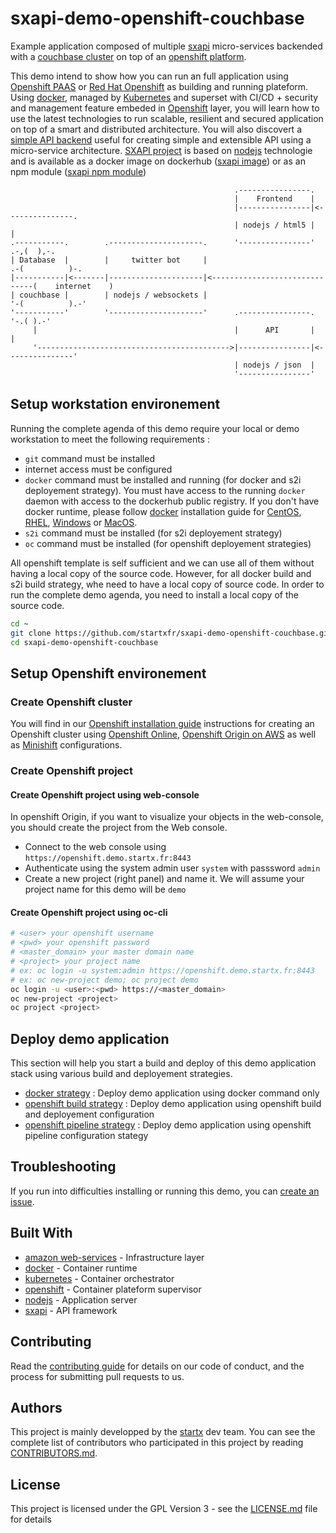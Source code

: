 # sxapi-demo-openshift-couchbase

Example application composed of multiple [sxapi](https://github.com/startxfr/sxapi-core/) 
 micro-services backended with a [couchbase cluster](http://couchbase.com)
on top of an [openshift platform](https://www.openshift.org).

This demo intend to show how you can run an full application using [Openshift PAAS](https://www.openshift.org)
or [Red Hat Openshift](https://www.redhat.com/fr/technologies/cloud-computing/openshift) as
building and running plateform. Using [docker](https://hub.docker.com/r/startx), managed by 
[Kubernetes](https://kubernetes.io) and superset with CI/CD + security and management feature embeded in
[Openshift](https://www.openshift.org) layer, you will learn how to use the latest technologies 
to run scalable, resilient and secured application on top of a smart and distributed architecture.
You will also discovert a [simple API backend](https://github.com/startxfr/sxapi-core/) useful for creating 
simple and extensible API using a micro-service architecture. [SXAPI project](https://github.com/startxfr/sxapi-core/)
is based on [nodejs](https://nodejs.org) technologie and is 
available as a docker image on dockerhub ([sxapi image](https://hub.docker.com/r/startx/sxapi)) or as an
npm module ([sxapi npm module](https://www.npmjs.com/package/sxapi-core))

```
                                                  .----------------.
                                                  |    Frontend    |
                                                  |----------------|<---------------.
                                                  | nodejs / html5 |                |
.-----------.        .---------------------.      '----------------'           .-,(  ),-.    
| Database  |        |     twitter bot     |                                .-(          )-. 
|-----------|<-------|---------------------|<------------------------------(    internet    )
| couchbase |        | nodejs / websockets |                                '-(          ).-'
'-----------'        '---------------------'      .----------------.            '-.( ).-'    
     |                                            |      API       |                |
     '------------------------------------------->|----------------|<---------------'
                                                  | nodejs / json  |
                                                  '----------------'
```


## Setup workstation environement

Running the complete agenda of this demo require your local or demo workstation to meet the following requirements :
- `git` command must be installed
- internet access must be configured
- `docker` command must be installed and running (for docker and s2i deployement strategy).
  You must have access to the running `docker` daemon with access to the dockerhub public registry.
  If you don't have docker runtime, please follow [docker](https://docs.docker.com/)
  installation guide for [CentOS](https://docs.docker.com/install/linux/docker-ce/centos/), 
  [RHEL](https://docs.docker.com/install/linux/docker-ee/rhel/), 
  [Windows](https://docs.docker.com/docker-for-windows/install/)
  or [MacOS](https://docs.docker.com/docker-for-mac/install/).
- `s2i` command must be installed (for s2i deployement strategy)
- `oc` command must be installed (for openshift deployement strategies)

All openshift template is self sufficient and we can use all of them without having a local copy of the source code.
However, for all docker build and s2i build strategy, whe need to have a local copy of source code. In order to run the 
complete demo agenda, you need to install a local copy of the source code.

```bash
cd ~
git clone https://github.com/startxfr/sxapi-demo-openshift-couchbase.git
cd sxapi-demo-openshift-couchbase
```

## Setup Openshift environement

### Create Openshift cluster

You will find in our [Openshift installation guide](https://github.com/startxfr/sxapi-demo-openshift/INSTALL.md) instructions for creating an Openshift cluster
using [Openshift Online](https://github.com/startxfr/sxapi-demo-openshift/INSTALL.md#setup-openshift-online-environement), 
[Openshift Origin on AWS](https://github.com/startxfr/sxapi-demo-openshift/INSTALL.md#setup-openshift-online-environement-AWS--environement-) as well as 
[Minishift](https://github.com/startxfr/sxapi-demo-openshift/INSTALL.md#setup-minishift-environement) configurations.

### Create Openshift project

#### Create Openshift project using web-console

In openshift Origin, if you want to visualize your objects in the web-console, you should create the project 
from the Web console. 

- Connect to the web console using `https://openshift.demo.startx.fr:8443`
- Authenticate using the system admin user `system` with passsword `admin`
- Create a new project (right panel) and name it. We will assume your project name for this demo will be `demo`

#### Create Openshift project using oc-cli

```bash
# <user> your openshift username
# <pwd> your openshift password
# <master_domain> your master domain name
# <project> your project name
# ex: oc login -u system:admin https://openshift.demo.startx.fr:8443
# ex: oc new-project demo; oc project demo
oc login -u <user>:<pwd> https://<master_domain>
oc new-project <project>
oc project <project>
```

## Deploy demo application

This section will help you start a build and deploy of this demo application stack using various build and
deployement strategies.

- [docker strategy](DEMO.docker.md) : Deploy demo application using docker command only
- [openshift build strategy](DEMO.openshift-build.md) : Deploy demo application using openshift build and deployement configuration
- [openshift pipeline strategy](DEMO.openshift-pipeline.md) : Deploy demo application using openshift pipeline configuration stategy


## Troubleshooting

If you run into difficulties installing or running this demo, you can [create an issue](https://github.com/startxfr/sxapi-demo-openshift-couchbase/issues/new).

## Built With

* [amazon web-services](https://aws.amazon.com) - Infrastructure layer
* [docker](https://www.docker.com/) - Container runtime
* [kubernetes](https://kubernetes.io) - Container orchestrator
* [openshift](https://www.openshift.org) - Container plateform supervisor
* [nodejs](https://nodejs.org) - Application server
* [sxapi](https://github.com/startxfr/sxapi-core) - API framework

## Contributing

Read the [contributing guide](https://github.com/startxfr/sxapi-core/tree/testing/docs/guides/5.Contribute.md) for details on our code of conduct, and the process for submitting pull requests to us.

## Authors

This project is mainly developped by the [startx](https://www.startx.fr) dev team. You can see the complete list of contributors who participated in this project by reading [CONTRIBUTORS.md](https://github.com/startxfr/sxapi-core/tree/testing/docs/CONTRIBUTORS.md).

## License

This project is licensed under the GPL Version 3 - see the [LICENSE.md](https://github.com/startxfr/sxapi-core/tree/testing/docs/LICENSE.md) file for details